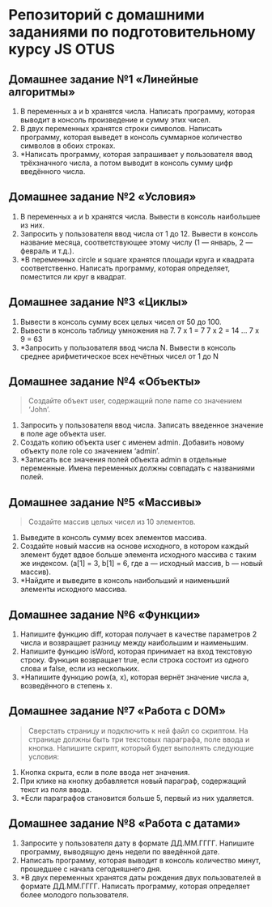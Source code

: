 Репозиторий с домашними заданиями по подготовительному курсу JS OTUS
======
Домашнее задание №1 «Линейные алгоритмы»
------

1. В переменных a и b хранятся числа. Написать
программу, которая выводит в консоль произведение
и сумму этих чисел.
2. В двух переменных хранятся строки символов.
Написать программу, которая выведет в консоль
суммарное количество символов в обоих строках.
3. *Написать программу, которая запрашивает у
пользователя ввод трёхзначного числа, а потом
выводит в консоль сумму цифр введённого числа.

Домашнее задание №2 «Условия»
------

1. В переменных a и b хранятся числа. Вывести в
   консоль наибольшее из них.
2. Запросить у пользователя ввод числа от 1 до 12.
   Вывести в консоль название месяца, соответствующее
   этому числу (1 — январь, 2 — февраль и т.д.).
3. *В переменных circle и square хранятся площади круга
   и квадрата соответственно. Написать программу,
   которая определяет, поместится ли круг в квадрат.

Домашнее задание №3 «Циклы»
------
1. Вывести в консоль сумму всех целых чисел от 50 до 100.
2. Вывести в консоль таблицу умножения на 7.
7 x 1 = 7
7 x 2 = 14
…
7 x 9 = 63
3. *Запросить у пользователя ввод числа N. Вывести в
консоль среднее арифметическое всех нечётных
чисел от 1 до N

Домашнее задание №4 «Объекты»
------

>Создайте объект user, содержащий поле name со
значением ‘John’.

1. Запросить у пользователя ввод числа. Записать
введенное значение в поле age объекта user.
2. Создать копию объекта user с именем admin.
Добавить новому объекту поле role со значением
‘admin’.
3. *Записать все значения полей объекта admin в
отдельные переменные. Имена переменных
должны совпадать с названиями полей.

Домашнее задание №5 «Массивы»
------

>Создайте массив целых чисел из 10 элементов.

1. Выведите в консоль сумму всех элементов массива.
2. Создайте новый массив на основе исходного, в
котором каждый элемент будет вдвое больше
элемента исходного массива с таким же индексом.
(a[1] = 3, b[1] = 6, где a — исходный массив, b — новый
массив).
3. *Найдите и выведите в консоль наибольший и
наименьший элементы исходного массива.

Домашнее задание №6 «Функции»
------

1. Напишите функцию diff, которая получает в качестве
параметров 2 числа и возвращает разницу между
наибольшим и наименьшим.
2. Напишите функцию isWord, которая принимает на
вход текстовую строку. Функция возвращает true, если
строка состоит из одного слова и false, если из
нескольких.
3. *Напишите функцию pow(a, x), которая вернёт
значение числа a, возведённого в степень x.

Домашнее задание №7 «Работа с DOM»
------

>Сверстать страницу и подключить к ней файл со
скриптом. На странице должны быть три текстовых
параграфа, поле ввода и кнопка. Напишите скрипт,
который будет выполнять следующие условия:

1. Кнопка скрыта, если в поле ввода нет значения.
2. При клике на кнопку добавляется новый параграф,
содержащий текст из поля ввода.
3. *Если параграфов становится больше 5, первый из
них удаляется.

Домашнее задание №8 «Работа с датами»
------

1. Запросите у пользователя дату в формате
ДД.ММ.ГГГГ. Напишите программу, выводящую день
недели по введённой дате.
2. Написать программу, которая выводит в консоль
количество минут, прошедшее с начала сегодняшнего
дня.
3. *В двух переменных хранятся даты рождения двух
пользователей в формате ДД.ММ.ГГГГ. Написать
программу, которая определяет более молодого
пользователя.